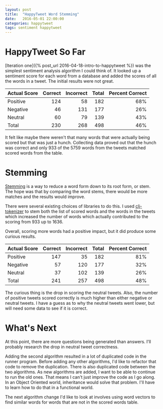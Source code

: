 ```yaml
---
layout: post
title:  "HappyTweet Word Stemming"
date:   2016-05-01 22:00:00
categories: happytweet
tags: sentiment happytweet
---
```


HappyTweet So Far
=================
[Iteration one]({% post_url 2016-04-18-intro-to-happytweet %})
was the simplest sentiment analysis algorithm I could
think of.  It looked up a sentiment score for each word from a database
and added the scores of all the words in a tweet.  The initial results
were not great.

|Actual Score | Correct | Incorrect | Total | Percent Correct|
|-------------|--------:|----------:|------:|---------------:|
|Positive     | 124     |  58       | 182   |  68%           |
|Negative     | 46      |  131      | 177   |  26%           |
|Neutral      | 60      |  79       | 139   |  43%           |
|Total        | 230     |  268      | 498   |  46%           |

 It felt like maybe there weren't that many words that were actually 
being scored but that was just a hunch.  Collecting data proved out that 
the hunch was correct and only 933 of the 5759 words from the tweets 
matched scored words from the table. 

Stemming
========
[Stemming](https://en.wikipedia.org/wiki/Stemming) is a way to reduce a word
form down to its root form, or stem.  The hope was that by comparing the 
word stems, there would be more matches and the results would improve.

There were several existing choices of libraries to do this. I used 
[clj-tokenizer](https://github.com/eandrejko/clj-tokenizer) to stem
both the list of scored words and the words in the tweets  which increased
the number of words which actually contributed to the scoring from 933 
up to 1636. 

Overall, scoring more words had a positive impact, but it did produce
some curious results. 

|Actual Score | Correct | Incorrect | Total | Percent Correct|
|-------------|--------:|----------:|------:|---------------:|
|Positive     | 147     |  35       | 182   |  81%           |
|Negative     | 57      |  120      | 177   |  32%           |
|Neutral      | 37      |  102      | 139   |  26%           |
|Total        | 241     |  257      | 498   |  48%           |

The curious thing is the drop in scoring the neutral tweets. Also, the
number of positive tweets scored correctly is much higher than either 
negative or neutral tweets.  I have a guess as to why the neutral tweets
went lower, but will need some data to see if it is correct.

What's Next
===========
At this point, there are more questions being generated than answers.  I'll
probably research the drop in neutral tweet correctness.  

Adding the second algorithm resulted in a lot of duplicated code in the 
runner program.  Before adding any other algorithms, I'd like to refactor 
that code to remove the duplication.  There is also duplicated code between
the two algorithms.  As new algorithms are added, I want to be able to 
continue to run the old ones.  That means I can't just improve the code as
I go along.  In an Object Oriented world, inheritance would solve that 
problem.  I'll have to learn how to do that in a functional world.

The next algorithm change I'd like to look at involves using word vectors 
to find similar words for words that are not in the scored words table. 
